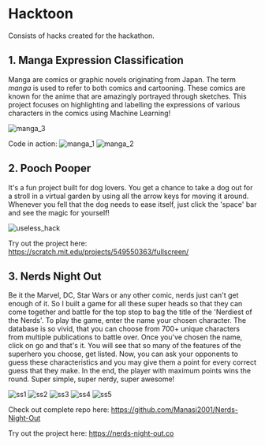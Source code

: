 # Hacktoon
Consists of hacks created for the hackathon.

## 1. Manga Expression Classification

Manga are comics or graphic novels originating from Japan. The term _manga_ is used to refer to both comics and cartooning. These comics are known for the anime that are amazingly portrayed through sketches. This project focuses on highlighting and labelling the expressions of various characters in the comics using Machine Learning!

![manga_3](https://user-images.githubusercontent.com/68627617/125154677-c4dbdb00-e178-11eb-8d61-989b97108659.png)

Code in action:
![manga_1](https://user-images.githubusercontent.com/68627617/125154688-d45b2400-e178-11eb-938e-829e06f89a10.png)
![manga_2](https://user-images.githubusercontent.com/68627617/125154691-d6bd7e00-e178-11eb-86c2-be6496b07ed2.png)

## 2. Pooch Pooper

It's a fun project built for dog lovers. You get a chance to take a dog out for a stroll in a virtual garden by using all the arrow keys for moving it around. Whenever you fell that the dog needs to ease itself, just click the 'space' bar and see the magic for yourself!

![useless_hack](https://user-images.githubusercontent.com/68627617/125195638-2765d180-e274-11eb-98de-53ee30e7dc68.png)

Try out the project here: https://scratch.mit.edu/projects/549550363/fullscreen/

## 3. Nerds Night Out

Be it the Marvel, DC, Star Wars or any other comic, nerds just can't get enough of it. So I built a game for all these super heads so that they can come together and battle for the top stop to bag the title of the 'Nerdiest of the Nerds'. To play the game, enter the name your chosen character. The database is so vivid, that you can choose from 700+ unique characters from multiple publications to battle over. Once you've chosen the name, click on go and that's it. You will see that so many of the features of the superhero you choose, get listed. Now, you can ask your opponents to guess these characteristics and you may give them a point for every correct guess that they make. In the end, the player with maximum points wins the round. Super simple, super nerdy, super awesome! 

![ss1](https://user-images.githubusercontent.com/68627617/125196703-6e55c600-e278-11eb-85e5-3c84fabc7bfa.png)
![ss2](https://user-images.githubusercontent.com/68627617/125196705-701f8980-e278-11eb-9dc1-f266608ce240.png)
![ss3](https://user-images.githubusercontent.com/68627617/125196707-70b82000-e278-11eb-9ed3-1a2a85e7b8f5.png)
![ss4](https://user-images.githubusercontent.com/68627617/125196708-71e94d00-e278-11eb-9a06-9a168280d06a.png)
![ss5](https://user-images.githubusercontent.com/68627617/125196699-6b5ad580-e278-11eb-81e4-7d2ceba9328c.png)

Check out complete repo here: https://github.com/Manasi2001/Nerds-Night-Out

Try out the project here: https://nerds-night-out.co
